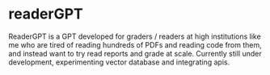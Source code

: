 # readerGPT

ReaderGPT is a GPT developed for graders / readers at high institutions like me who are tired of reading hundreds of PDFs and reading code from them, and instead want to try read reports and grade at scale. Currently still under development, experimenting vector database and integrating apis.
